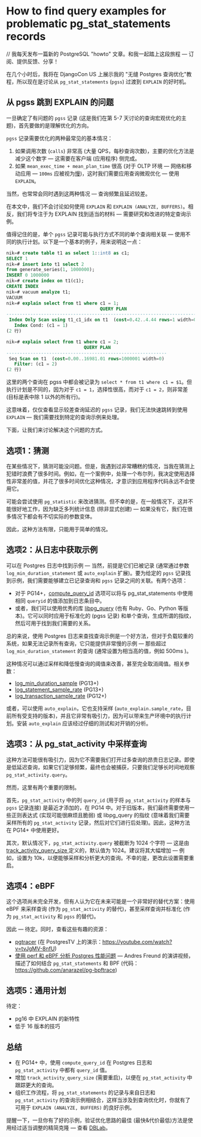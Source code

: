 # How to find query examples for problematic pg_stat_statements records

// 我每天发布一篇新的 PostgreSQL "howto" 文章。和我一起踏上这段旅程 — 订阅、提供反馈、分享！

在几个小时后，我将在 DjangoCon US 上展示我的 "无缝 Postgres 查询优化"教程，所以现在是讨论从 `pg_stat_statements` (`pgss`) 过渡到 `EXPLAIN` 的好时机。

## 从 pgss 跳到 EXPLAIN 的问题

一旦确定了有问题的 `pgss` 记录 (这是我们在第 5-7 天讨论的查询宏观优化的主题)，首先要做的是理解优化的方向。

`pgss` 记录需要优化的两种最常见的基本情况：

1. 如果调用次数 (`calls`) 非常高 (大量 QPS，每秒查询次数)，主要的优化方法是减少这个数字 — 这需要在客户端 (应用程序) 侧完成。
2. 如果 `mean_exec_time + mean_plan_time` 很高 (对于 OLTP 环境 — 网络和移动应用 — `100ms` 应被视为[慢](https://postgres.ai/blog/20210909-what-is-a-slow-sql-query))，这时我们需要应用查询微观优化 — 使用 `EXPLAIN`。

当然，也常常会同时遇到这两种情况 — 查询频繁且延迟较差。

在本文中，我们不会讨论如何使用 `EXPLAIN` 和 `EXPLAIN (ANALYZE, BUFFERS)`。相反，我们将专注于为 EXPLAIN 找到适当的材料 — 需要研究和改进的特定查询示例。

值得记住的是，单个 `pgss` 记录可能与执行方式不同的单个查询相关联 — 使用不同的执行计划。以下是一个基本的例子，用来说明这一点：

```sql
nik=# create table t1 as select 1::int8 as c1;
SELECT 1
nik=# insert into t1 select 2
from generate_series(1, 1000000);
INSERT 0 1000000
nik=# create index on t1(c1);
CREATE INDEX
nik=# vacuum analyze t1;
VACUUM
nik=# explain select from t1 where c1 = 1;
                                   QUERY PLAN
-------------------------------------------------------------------------
 Index Only Scan using t1_c1_idx on t1  (cost=0.42..4.44 rows=1 width=0)
   Index Cond: (c1 = 1)
(2 行)

nik=# explain select from t1 where c1 = 2;
                             QUERY PLAN
------------------------------------------------------------
 Seq Scan on t1  (cost=0.00..16981.01 rows=1000001 width=0)
   Filter: (c1 = 2)
(2 行)
```

这里的两个查询在 pgss 中都会被记录为 `select * from t1 where c1 = $1`。但执行计划是不同的，因为对于 `c1 = 1`，选择性很高，而对于 `c1 = 2`，则非常差 (目标是表中除 1 以外的所有行)。

这意味着，仅仅查看显示较差查询延迟的 `pgss` 记录，我们无法快速跳转到使用 `EXPLAIN` — 我们需要找到特定的查询示例来处理。

下面，让我们来讨论解决这个问题的方式。

## 选项1：猜测

在某些情况下，猜测可能没问题。但是，我遇到过非常糟糕的情况，当我在猜测上犯错时浪费了很多时间。例如，在一个案例中，处理一个布尔列，我决定使用选择性非常差的值，并花了很多时间优化这种情况，才意识到应用程序代码永远不会使用它。

可能会尝试使用 `pg_statistic` 来改进猜测。但不幸的是，在一般情况下，这并不能很好地工作，因为缺乏多列统计信息 (除非显式创建) — 如果没有它，我们在很多情况下都会有不切实际的参数变体。

因此，这种方法有限，只能用于简单的情况。

## 选项2：从日志中获取示例

可以在 Postgres 日志中找到示例 — 当然，前提是它们已被记录 (通常通过参数 `log_min_duration_statement` 或 `auto_explain` 扩展)。要为给定的 `pgss` 记录找到示例，我们需要能够建立已记录查询和 `pgss` 记录之间的关联。有两个选项：

- 对于 PG14+，[compute_query_id](https://postgresqlco.nf/doc/en/param/compute_query_id/) 选项可以将与 pg_stat_statements 中使用相同 `queryid` 的值添加到日志条目中。
- 或者，我们可以使用优秀的库 [libpg_query](https://github.com/pganalyze/libpg_query) (也有 Ruby、Go、Python 等版本)。它可以同时应用于标准化的 (pgss 记录) 和单个查询，生成所谓的指纹，然后可用于找到我们需要的关系。

总的来说，使用 Postgres 日志来查找查询示例是一个好方法，但对于负载较重的系统，如果无法记录所有查询，它只能提供非常慢的示例 — 那些超过 `log_min_duration_statement` 的查询 (通常设置为相当高的值，例如 500ms )。

这种情况可以通过采样和降低慢查询的阈值来改善，甚至完全取消阈值。相关参数：

- [log_min_duration_sample](https://postgresqlco.nf/doc/en/param/log_min_duration_sample/) (PG13+)
- [log_statement_sample_rate](https://postgresqlco.nf/doc/en/param/log_statement_sample_rate/) (PG13+)
- [log_transaction_sample_rate](https://postgresqlco.nf/doc/en/param/log_transaction_sample_rate/) (PG12+)

或者，可以使用 `auto_explain`，它也支持采样 (`auto_explain.sample_rate`，目前所有受支持的版本)，并且它非常有吸引力，因为可以带来生产环境中的执行计划。安装 `auto_explain` 应该经过仔细的测试和对开销的分析。

## 选项3：从 pg_stat_activity 中采样查询

这种方法可能很有吸引力，因为它不需要我们打开过多查询的昂贵日志记录。即使是低延迟查询，如果它们足够频繁，最终也会被捕获，只要我们足够长时间地观察 `pg_stat_activity.query`。

然而，这里有两个重要的限制。

首先，`pg_stat_activity` 中的列 `query_id` (用于将 `pg_stat_activity` 的样本与 `pgss` 记录连接) 是最近才添加的，在 PG14 中。对于旧版本，我们最终需要使用一些正则表达式 (实现可能很麻烦且脆弱) 或 libpg_query 的指纹 (意味着我们需要采样所有的 `pg_stat_activity` 记录，然后对它们进行后处理)。因此，这种方法在 PG14+ 中使用更好。

其次，默认情况下，`pg_stat_activity.query` 被截断为 1024 个字符 — 这是由  [track_activity_query_size ](https://postgresqlco.nf/doc/en/param/track_activity_query_size/)定义的，默认值为 1024。建议将其大幅增加 — 例如，设置为 10k，以便能够采样和分析更大的查询。不幸的是，更改此设置需要重启。

## 选项4：eBPF

这个选项尚未完全开发，但有人认为它在未来可能是一个非常好的替代方案：使用 eBPF 来采样查询 (作为 `pg_stat_activity` 的替代)，甚至采样查询并标准化 (作为 `pg_stat_activity` 和 `pgss` 的替代)。

因此 — 待定。同时，查看这些有趣的资源：

- [pgtracer](https://github.com/Aiven-Open/pgtracer) (在 PostgresTV 上的演示：https://youtube.com/watch?v=tvJgMV-8nfU)
- [使用 perf 和 eBPF 分析 Postgres 性能问题](https://youtu.be/HghP4D72Noc?si=tFuQuDWKrScJ8w2i&t=1389) — Andres Freund 的演讲视频，描述了如何结合 `pg_stat_statements` 和 BPF (代码：https://github.com/anarazel/pg-bpftrace)

## 选项5：通用计划

待定：

- pg16 中 EXPLAIN 的新特性
- 低于 16 版本的技巧

## 总结

- 在 PG14+ 中，使用 `compute_query_id` 在 Postgres 日志和 `pg_stat_activity` 中都有 `query_id` 值。
- 增加 `track_activity_query_size` (需要重启)，以便在 `pg_stat_activity` 中跟踪更大的查询。
- 组织工作流程，将 `pg_stat_statements` 的记录与来自日志和 `pg_stat_activity` 的查询示例相结合，这样当涉及到查询优化时，你就有了可用于 `EXPLAIN (ANALYZE, BUFFERS)` 的良好示例。

提醒一下，一旦你有了好的示例，验证优化思路的最佳 (最快&代价最低)方法是使用经过适当调整的精简克隆 — 查看 [DBLab](https://twitter.com/Database_Lab)。